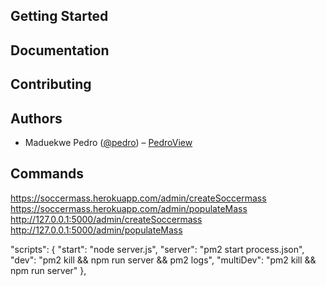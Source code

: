 <!-- SoccerMASS2018 -->
<!-- mongodb+srv://ChukwuEmeka:SoccerMASS2018@cluster0.sqy5y.mongodb.net/test
-->
<!-- <p align="center">
  <a aria-label="Vercel logo" href="https://vercel.com">
    <img src="https://img.shields.io/badge/MADE%20BY%20Vercel-000000.svg?style=for-the-badge&logo=ZEIT&labelColor=000000&logoWidth=20">
  </a>
  <a aria-label="NPM version" href="https://www.npmjs.com/package/next">
    <img alt="" src="https://img.shields.io/npm/v/next.svg?style=for-the-badge&labelColor=000000">
  </a>
  <a aria-label="License" href="https://github.com/vercel/next.js/blob/canary/license.md">
    <img alt="" src="https://img.shields.io/npm/l/next.svg?style=for-the-badge&labelColor=000000">
  </a>
  <a aria-label="Join the community on GitHub" href="https://github.com/vercel/next.js/discussions">
    <img alt="" src="https://img.shields.io/badge/Join%20the%20community-blueviolet.svg?style=for-the-badge&logo=Next.js&labelColor=000000&logoWidth=20">
  </a>
</p> -->

## Getting Started

<!-- Visit <a aria-label="next.js learn" href="https://nextjs.org/learn">https://nextjs.org/learn</a> to get started with Next.js. -->

## Documentation

<!-- Visit <a aria-label="next.js learn" href="https://nextjs.org/docs">https://nextjs.org/docs</a> to view the documentation. -->

## Contributing

<!-- Please see our [contributing.md](/contributing.md). -->

## Authors

- Maduekwe Pedro ([@pedro](https://twitter.com/ped70)) – [PedroView](https://PedroView.com)

## Commands

https://soccermass.herokuapp.com/admin/createSoccermass
https://soccermass.herokuapp.com/admin/populateMass
http://127.0.0.1:5000/admin/createSoccermass
http://127.0.0.1:5000/admin/populateMass



  "scripts": {
    "start": "node server.js",
    "server": "pm2 start process.json",
    "dev": "pm2 kill && npm run server && pm2 logs",
    "multiDev": "pm2 kill && npm run server"
  },
